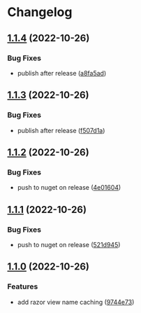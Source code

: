 # Changelog

## [1.1.4](https://github.com/Projektanker/razor-components/compare/1.1.3...1.1.4) (2022-10-26)


### Bug Fixes

* publish after release ([a8fa5ad](https://github.com/Projektanker/razor-components/commit/a8fa5adf8c174c1b245c1d09f81e5ec00d4bba70))

## [1.1.3](https://github.com/Projektanker/razor-components/compare/1.1.2...1.1.3) (2022-10-26)


### Bug Fixes

* publish after release ([f507d1a](https://github.com/Projektanker/razor-components/commit/f507d1ae8c60d5892f902bed3b6aae69ba79042d))

## [1.1.2](https://github.com/Projektanker/razor-components/compare/1.1.1...1.1.2) (2022-10-26)


### Bug Fixes

* push to nuget on release ([4e01604](https://github.com/Projektanker/razor-components/commit/4e01604f0433d3bf1b8aa43167e878c4ab4d3c0d))

## [1.1.1](https://github.com/Projektanker/razor-components/compare/1.1.0...1.1.1) (2022-10-26)


### Bug Fixes

* push to nuget on release ([521d945](https://github.com/Projektanker/razor-components/commit/521d94585a65322aa8a9a8a58fbf3400d37d6b53))

## [1.1.0](https://github.com/Projektanker/razor-components/compare/1.0.0...1.1.0) (2022-10-26)


### Features

* add razor view name caching ([9744e73](https://github.com/Projektanker/razor-components/commit/9744e731fc3b389bccc75852960b47c311d61d78))

